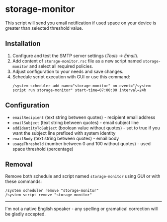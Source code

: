 # storage-monitor
This script will send you email notification if used space on your device is greater than selected threshold value.


## Installation
1. Configure and test the SMTP server settings (*Tools -> Email*).
2. Add content of ```storage-monitor.rsc``` file as a new script named ```storage-monitor``` and select all required policies.
3. Adjust configuration to your needs and save changes.
4. Schedule script execution with GUI or use this command:
   ```
   /system scheduler add name="storage-monitor" on-event="/system script run storage-monitor" start-time=07:00:00 interval=24h
   ```


## Configuration
* ```emailRecipient``` (text string between quotes) - recipient email address
* ```emailSubject``` (text string between quotes) - email subject line
* ```addIdentityToSubject``` (boolean value without quotes) - set to true if you want the subject line prefixed with system identity
* ```emailBody``` (text string between quotes) - email body
* ```usageThreshold``` (number between 0 and 100 without quotes) - used space threshold (percentage)


## Removal
Remove both schedule and script named ```storage-monitor``` using GUI or with these commands:
```
/system scheduler remove "storage-monitor"
/system script remove "storage-monitor"
```


---
I'm not a native English speaker - any spelling or gramatical correction will be gladly accepted.
